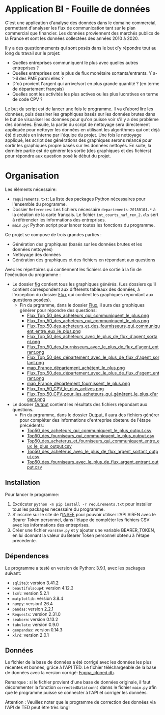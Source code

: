 # Application BI - Fouille de données

C'est une application d'analyse des données dans le domaine commercial, permettant d'analyser les flux de communication tant sur le plan commercial que financier. Les données proviennent des marchés publics de la France et sont les données collectées des années 2010 à 2020.

Il y a des questionnements qui sont posés dans le but d'y répondre tout au long du travail sur le projet:

- Quelles entreprises communiquent le plus avec quelles autres entreprises ?
- Quelles entreprises ont le plus de flux monétaire sortants/entrants. Y a-t-il des PME parmi elles ?
- D'où provient l'argent qui arrive/sort en plus grande quantité ? (en terme de département français)
- Quelles sont les activités les plus actives ou les plus lucratives en terme de code CPV ?

Le but du script est de lancer une fois le programme. Il va d'abord lire les données, puis dessiner les graphiques basés sur les données brutes dans le but de visualiser les données pour qu'on puisse voir s'il y a des problème des données. Ensuite, la partie du script de nettoyage sera directement appliquée pour nettoyer les données en utilisant les algorithmes qui ont déjà été discutés en interne par l'équipe du projet. Une fois le nettoyage appliqué, les script des générations des graphiques serons relancé pour sortir les graphiques propre basés sur les données nettoyés. En suite, la dernière partie est de générer les sortie (des graphiques et des fichiers) pour répondre aux question posé le début du projet.

# Organisation

Les éléments nécessaire:

- `requirements.txt`: La liste des packages Python nécessaires pour l'ensemble du programme.
- Dossier `References`: Les fichiers nécessaire `departements-20180101.*` à la création de la carte français. Le fichier `int_courts_naf_rev_2.xls` sert à référencier les informations des entreprises.
- `main.py`: Python script pour lancer toutes les fonctions du programme.

Ce projet se compose de trois grandes parties :

- Génération des graphiques (basés sur les données brutes et les données nettoyées)
- Nettoyage des données
- Génération des graphiques et des fichiers en répondant aux questions

Avec les répertoires qui contiennent les fichiers de sortie à la fin de l'exécution du programme :

- Le dossier [fig](./fig) contient tous les graphiques générés. (Les dossiers qu'il contient correspondent aux différents tableaux des données, à l'exception du dossier [Flux](./fig/Flux) qui contient les graphiques répondant aux questions posées).
  - Fin du prgramme, dans le dossier [Flux](./fig/Flux), il aura des graphiques générer pour répondre des questions:
    - [Flux_Top_50_des_acheteurs_qui_communiquent_le_plus.png](./fig/Flux/Flux_Top_50_des_acheteurs_qui_communiquent_le_plus_hist.png)
    - [Flux_Top_50_des_acheteurs_qui_communiquent_le_plus.png](./fig/Flux/Flux_Top_50_des_acheteurs_qui_communiquent_le_plus_hist.png)
    - [Flux_Top_50_des_acheteurs_et_des_fournisseurs_qui_communiquent_entre_eux_le_plus.png](./fig/Flux/Flux_Top_50_des_acheteurs_et_des_fournisseurs_qui_communiquent_entre_eux_le_plus_hist.png)
    - [Flux_Top_50_des_acheteurs_avec_le_plus_de_flux_d'agent_sortant.png](./fig/Flux/Flux_Top_50_des_acheteurs_avec_le_plus_de_flux_d'agent_sortant_hist_with_log.png)
    - [Flux_Top_50_des_fournisseurs_avec_le_plus_de_flux_d'agent_entrant.png](./fig/Flux/Flux_Top_50_des_fournisseurs_avec_le_plus_de_flux_d'agent_entrant_hist_with_log.png)
    - [Flux_Top_50_des_département_avec_le_plus_de_flux_d'agent_sortant.png](./fig/Flux/Flux_Top_50_des_département_avec_le_plus_de_flux_d'agent_sortant_hist_with_log.png)
    - [map_France_département_achètent_le_plus.png](./fig/Flux/Flux_Les_département_qui_achètent_le_plus_hist_pivot.png)
    - [Flux_Top_50_des_département_avec_le_plus_de_flux_d'agent_entrant.png](./fig/Flux/Flux_Top_50_des_département_avec_le_plus_de_flux_d'agent_entrant_hist_with_log.png)
    - [map_France_département_fournissent_le_plus.png](./fig/Flux/Flux_Les_département_qui_fournissent_le_plus_hist_pivot.png)
    - [Flux_Top_50_CPV_le_plus_actives.png](./fig/Flux/Flux_Top_50_CPV_flux_hist.png)
    - [Flux_Top_50_CPV_pour_les_acheteurs_qui_génèrent_le_plus_d'argent.png](./fig/Flux/Flux_Top_50_CPV_pour_les_acheteurs_qui_génèrent_le_plus_d'argent_hist_with_log.png)
- Le dossier [Output](./Output) contient les résultats des fichiers répondant aux questions.
  - Fin du prgramme, dans le dossier [Output](./Output), il aura des fichiers générer pour compléter des informations d'entreprise obetenu de l'étape précédents:
    - [Top50_des_acheteurs_qui_communiquent_le_plus_output.csv](./Output/Top50/Top50_des_acheteurs_qui_communiquent_le_plus_output.csv)
    - [Top50_des_fourniseurs_qui_communiquent_le_plus_output.csv](./Output/Top50/Top50_des_fourniseurs_qui_communiquent_le_plus_output.csv)
    - [Top50_des_acheterus_et_fourniseurs_qui_communiquent_entre_eux_le_plus_output.csv](./Output/Top50/Top50_des_acheterus_et_fourniseurs_qui_communiquent_entre_eux_le_plus_output.csv)
    - [Top50_des_acheterus_avec_le_plus_de_flux_argent_sortant_output.csv](./Output/Top50/Top50_des_acheterus_avec_le_plus_de_flux_argent_sortant_output.csv)
    - [Top50_des_fourniseurs_avec_le_plus_de_flux_argent_entrant_output.csv](./Output/Top50/Top50_des_fourniseurs_avec_le_plus_de_flux_argent_entrant_output.csv)


## Installation

Pour lancer le programme:

1. Excécuter `python -m pip install -r requirements.txt` pour installer tous les packages necessaire du programme.
2. S'inscrire sur le site de l'[INSEE](https://api.insee.fr/catalogue/site/themes/wso2/subthemes/insee/pages/sign-up.jag) pour pouvoir utiliser l'API SIREN avec le Bearer Token personnel, dans l'étape de compléter les fichiers CSV avec les informations des entreprises.
3. Créer une fichier `varsEnv.py` et y ajouter une variable BEARER_TOKEN, en lui donnant la valeur du Bearer Token personnel obtenu à l'étape précédente.


## Dépendences

Le programme a testé en version de Python: 3.9.1, avec les packages suivant:

- `sqlite3`: version 3.41.2
- `beautifulsoup4`: version 4.12.3
- `lxml`: version 5.2.1
- `matplotlib`: version 3.8.4
- `numpy`: version1.26.4
- `pandas`: version 2.2.1
- `Requests`: version 2.31.0
- `seaborn`: version 0.13.2
- `tabulate`: version 0.9.0
- `geopandas`: version 0.14.3
- `xlrd`: version 2.0.1


## Données

Le fichier de la base de données a été corrigé avec les données les plus récentes et bonnes, grâce à l'API TED. Le fichier téléchargeable de la base de données avec la version corrigé: [Foppa_cloned.db](https://drive.google.com/file/d/1plHB8bFOZoYeutf7NwbE1q4vqFN9kOal/view?usp=drive_link).

Remarque : si le fichier provient d'une base de données originale, il faut décommenter la fonction `correctedData(conn)` danns le fichier `main.py` afin que le programme puisse se connecter à l'API et corriger les données.

Attention : Veuillez noter que le programme de correction des données via l'API de TED peut être très long!